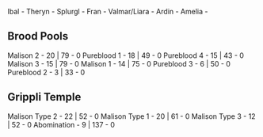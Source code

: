 Ibal -
Theryn -
Splurgl -
Fran -
Valmar/Liara -
Ardin -
Amelia - 

## Brood Pools
Malison 2 -   20 | 79 - 0
Pureblood 1 - 18 | 49 - 0
Pureblood 4 - 15 | 43 - 0
Malison 3 -   15 | 79 - 0
Malison 1 -   14 | 75 - 0
Pureblood 3 - 6  | 50 - 0
Pureblood 2 - 3  | 33 - 0

## Grippli Temple
Malison Type 2 - 22 | 52 - 0
Malison Type 1 - 20 | 61 - 0
Malison Type 3 - 12 | 52 - 0
Abomination -    9 | 137 - 0
